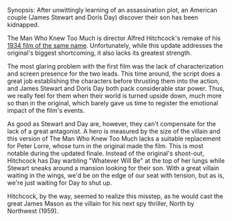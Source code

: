 Synopsis: After unwittingly learning of an assassination plot, an American couple (James Stewart and Doris Day) discover their son has been kidnapped.

The Man Who Knew Too Much is director Alfred Hitchcock's remake of his <a href="/browse/reviews/the-man-who-knew-too-much-1934/">1934 film of the same name</a>. Unfortunately, while this update addresses the original's biggest shortcoming, it also lacks its greatest strength.

The most glaring problem with the first film was the lack of characterization and screen presence for the two leads. This time around, the script does a great job establishing the characters before thrusting them into the action, and James Stewart and Doris Day both pack considerable star power. Thus, we really feel for them when their world is turned upside down, much more so than in the original, which barely gave us time to register the emotional impact of the film's events.

As good as Stewart and Day are, however, they can't compensate for the lack of a great antagonist. A hero is measured by the size of the villain and this version of The Man Who Knew Too Much lacks a suitable replacement for Peter Lorre, whose turn in the original made the film. This is most notable during the updated finale. Instead of the original's shoot-out, Hitchcock has Day warbling "Whatever Will Be" at the top of her lungs while Stewart sneaks around a mansion looking for their son. With a great villain waiting in the wings, we'd be on the edge of our seat with tension, but as is, we're just waiting for Day to shut up. 

Hitchcock, by the way, seemed to realize this misstep, as he would cast the great James Mason as the villain for his next spy thriller, North by Northwest (1959).

